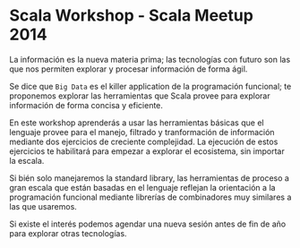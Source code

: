 
# Scala Workshop - Scala Meetup 2014

La información es la nueva materia prima; las tecnologías con futuro son las que 
nos permiten explorar y procesar información de forma ágil. 

Se dice que `Big Data` es el killer application de la programación funcional; te proponemos explorar las herramientas que Scala provee para explorar información de forma concisa y eficiente.

En este workshop aprenderás a usar las herramientas básicas que el lenguaje provee para el manejo, filtrado y tranformación de información mediante dos ejercicios de creciente complejidad. La ejecución de estos ejercicios te habilitará para empezar a explorar el ecosistema, sin importar la escala.

Si bién solo manejaremos la standard library, las herramientas de proceso a gran escala que están basadas en el lenguaje reflejan la orientación a la programación funcional mediante librerías de combinadores muy similares a las que usaremos. 

Si existe el interés podemos agendar una nueva sesión antes de fin de año para explorar otras tecnologías.


